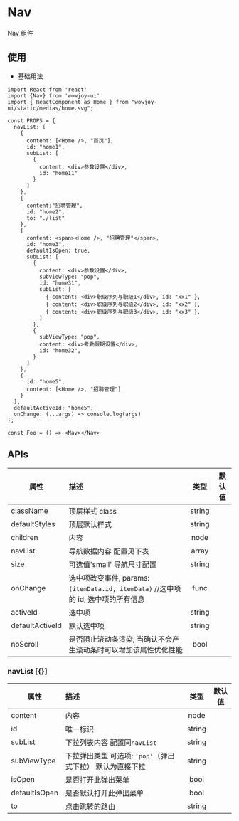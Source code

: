 # Nav

Nav 组件

## 使用

- 基础用法

```
import React from 'react'
import {Nav} from 'wowjoy-ui'
import { ReactComponent as Home } from "wowjoy-ui/static/medias/home.svg";

const PROPS = {
  navList: [
    {
      content: [<Home />, "首页"],
      id: "home1",
      subList: [
        {
          content: <div>参数设置</div>,
          id: "home11"
        }
      ]
    },
    {
      content:"招聘管理",
      id: "home2",
      to: "./list"
    },
    {
      content: <span><Home />, "招聘管理"</span>,
      id: "home3",
      defaultIsOpen: true,
      subList: [
        {
          content: <div>参数设置</div>,
          subViewType: "pop",
          id: "home31",
          subList: [
            { content: <div>职级序列与职级1</div>, id: "xx1" },
            { content: <div>职级序列与职级2</div>, id: "xx2" },
            { content: <div>职级序列与职级3</div>, id: "xx3" },
          ]
        },
        {
          subViewType: "pop",
          content: <div>考勤假期设置</div>,
          id: "home32",
        }
      ]
    },
    {
      id: "home5",
      content: [<Home />, "招聘管理"]
    }
  ],
  defaultActiveId: "home5",
  onChange: (...args) => console.log(args)
};

const Foo = () => <Nav></Nav>
```

## APIs

| 属性            | 描述                                                                            |  类型  | 默认值 |
| --------------- | :------------------------------------------------------------------------------ | :----: | :----: |
| className       | 顶层样式 class                                                                  | string |        |
| defaultStyles   | 顶层默认样式                                                                    | string |        |
| children        | 内容                                                                            |  node  |        |
| navList         | 导航数据内容 配置见下表                                                         | array  |        |
| size            | 可选值'small' 导航尺寸配置                                                      | string |        |
| onChange        | 选中项改变事件, params: `(itemData.id, itemData)` //选中项的 id, 选中项的所有信息 |  func  |        |
| activeId        | 选中项                                                                          | string |        |
| defaultActiveId | 默认选中项                                                                      | string |        |
| noScroll        | 是否阻止滚动条渲染, 当确认不会产生滚动条时可以增加该属性优化性能                |  bool  |        |

### navList [{}]

| 属性          | 描述                                                      |  类型  | 默认值 |
| ------------- | :-------------------------------------------------------- | :----: | :----: |
| content       | 内容                                                      |  node  |        |
| id            | 唯一标识                                                  | string |        |
| subList       | 下拉列表内容 配置同`navList`                              | string |        |
| subViewType   | 下拉弹出类型 可选项: `'pop'`（弹出式下拉） 默认为直接下拉 | string |        |
| isOpen        | 是否打开此弹出菜单                                        |  bool  |        |
| defaultIsOpen | 是否默认打开此弹出菜单                                    |  bool  |        |
| to            | 点击跳转的路由                                            | string |        |
